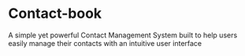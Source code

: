 # Contact-book
A simple yet powerful Contact Management System built to help users easily manage their contacts with an intuitive user interface
